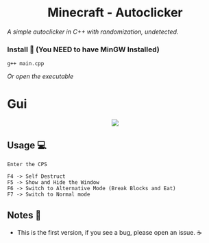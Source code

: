 <h1 align="center"> Minecraft - Autoclicker </h1
  
_A simple autoclicker in C++ with randomization, undetected._
  
### Install 🔧 (You NEED to have MinGW Installed)
```
g++ main.cpp
```
_Or open the executable_

# Gui
  <p align=center>
      <image src="https://cdn.discordapp.com/attachments/852696157737713664/853676009214705677/unknown.png"> 
  <p/>

  
## Usage 💻
```
Enter the CPS

F4 -> Self Destruct
F5 -> Show and Hide the Window
F6 -> Switch to Alternative Mode (Break Blocks and Eat)
F7 -> Switch to Normal mode
```
  
## Notes 📝
* This is the first version, if you see a bug, please open an issue. ☕ 
